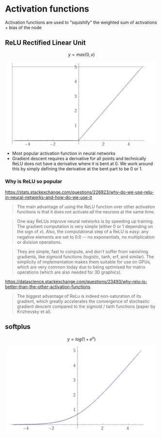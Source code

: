 # Activation functions

Activation functions are used to "squishify" the weighted sum of activations +
bias of the node

## ReLU Rectified Linear Unit

$$y = max(0, x)$$

![ReLU](activation-function-relu.png)

- Most popular activation function in neural networks
- Gradient descent requires a derivative for all points and technically ReLU
  does not have a derivative where it is bent at 0. We work around this by
  simply defining the derivative at the bent part to be 0 or 1.

### Why is ReLU so popular

https://stats.stackexchange.com/questions/226923/why-do-we-use-relu-in-neural-networks-and-how-do-we-use-it

> The main advantage of using the ReLU function over other activation functions
> is that it does not activate all the neurons at the same time.

> One way ReLUs improve neural networks is by speeding up training. The gradient
> computation is very simple (either 0 or 1 depending on the sign of 𝑥). Also,
> the computational step of a ReLU is easy: any negative elements are set to 0.0
> -- no exponentials, no multiplication or division operations.

> They are simple, fast to compute, and don't suffer from vanishing gradients,
> like sigmoid functions (logistic, tanh, erf, and similar). The simplicity of
> implementation makes them suitable for use on GPUs, which are very common
> today due to being optimised for matrix operations (which are also needed for
> 3D graphics).

https://datascience.stackexchange.com/questions/23493/why-relu-is-better-than-the-other-activation-functions

> The biggest advantage of ReLu is indeed non-saturation of its gradient, which
> greatly accelerates the convergence of stochastic gradient descent compared to
> the sigmoid / tanh functions (paper by Krizhevsky et al).

## softplus

$$y = log(1 + e^x) $$

![softplus](activation-function-softplus.png)
